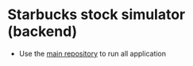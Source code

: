 # Starbucks stock simulator (backend)

- Use the [main repository](https://github.com/matheusschreiber/Starbucks-stocks) to run all application